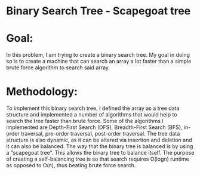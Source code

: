 # Binary Search Tree - Scapegoat tree

# Goal:

In this problem, I am trying to create a binary search tree. My goal in doing so is to create a machine that can search an array a lot faster than a simple brute force algorithm to search said array.

# Methodology:

To implement this binary search tree, I defined the array as a tree data structure and implemented a number of algorithms that would help to search the tree faster than brute force. Some of the algorithms I implemented are Depth-First Search (DFS), Breadth-First Search (BFS), in-order traversal, pre-order traversal, post-order traversal. The tree data structure is also dynamic, as it can be altered via insertion and deletion and it can also be balanced. The way that the binary tree is balanced is by using a “scapegoat tree”. This allows the binary tree to balance itself. The purpose of creating a self-balancing tree is so that search requires O(logn) runtime as opposed to O(n), thus beating brute force search.
